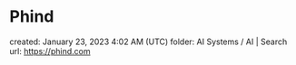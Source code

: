 # Phind

created: January 23, 2023 4:02 AM (UTC)
folder: AI Systems / AI | Search
url: https://phind.com